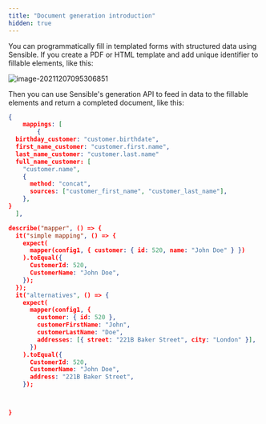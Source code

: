 ```yaml
---
title: "Document generation introduction"
hidden: true
---
```


 You can programmatically fill in templated forms with structured data using Sensible. If you create a PDF or HTML template and add unique identifier to fillable elements, like this: 

![image-20211207095306851](C:\Users\franc\AppData\Roaming\Typora\typora-user-images\image-20211207095306851.png)

Then you can use Sensible's generation API to feed in data to the fillable elements and return a completed document, like this:

```json
{
    mappings: [
        {
  birthday_customer: "customer.birthdate",
  first_name_customer: "customer.first.name",
  last_name_customer: "customer.last.name"  
  full_name_customer: [
    "customer.name",
    {
      method: "concat",
      sources: ["customer_first_name", "customer_last_name"],
    },
}
  ],

describe("mapper", () => {
  it("simple mapping", () => {
    expect(
      mapper(config1, { customer: { id: 520, name: "John Doe" } })
    ).toEqual({
      CustomerId: 520,
      CustomerName: "John Doe",
    });
  });
  it("alternatives", () => {
    expect(
      mapper(config1, {
        customer: { id: 520 },
        customerFirstName: "John",
        customerLastName: "Doe",
        addresses: [{ street: "221B Baker Street", city: "London" }],
      })
    ).toEqual({
      CustomerId: 520,
      CustomerName: "John Doe",
      address: "221B Baker Street",
    });



}
```






